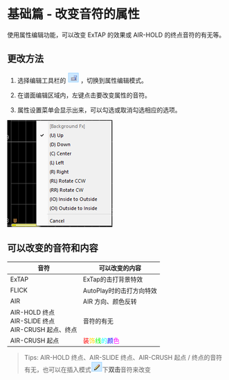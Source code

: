 # 基础篇 - 改变音符的属性

使用属性编辑功能，可以改变 ExTAP 的效果或 AIR-HOLD 的终点音符的有无等。

## 更改方法

1. 选择编辑工具栏的 ![属性編集](../../img/edit-toolbar-attr.png) ，切换到属性编辑模式。

2. 在谱面编辑区域内，左键点击要改变属性的音符。

3. 属性设置菜单会显示出来，可以勾选或取消勾选相应的选项。

![edit note attribute](../../img/edit-note-attr.png)

## 可以改变的音符和内容

| 音符                                                         | 可以改变的内容                 |
| ------------------------------------------------------------ | ---------------------------- |
| ExTAP                                                        | ExTap的击打背景特效           |
| FLICK                                                        | AutoPlay时的击打方向特效 |
| AIR                                                          | AIR 方向、颜色反转             |
| AIR-HOLD 终点<br/>AIR-SLIDE 终点<br/>AIR-CRUSH 起点、终点  | 音符的有无                 |
| AIR-CRUSH 起点                                               | <div class="rainbow-text" style="text-align: left;"><span class="block-line"><span><span style="color:#ff0000;">装</span><span style="color:#ffd700;">饰</span><span style="color:#00ff00;">线</span><span style="color:#00ffff;">的</span><span style="color:#0000ff;">颜</span><span style="color:#ff00ff;">色</span></span></span></div>                   |

> Tips: AIR-HOLD 终点、AIR-SLIDE 终点、AIR-CRUSH 起点 / 终点的音符有无，也可以在插入模式![笔](../../img/edit-toolbar-pen.png)下**双击**音符来改变
